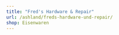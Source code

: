 ```yaml
---
title: "Fred's Hardware & Repair"
url: /ashland/freds-hardware-und-repair/
shop: Eisenwaren
---
```

